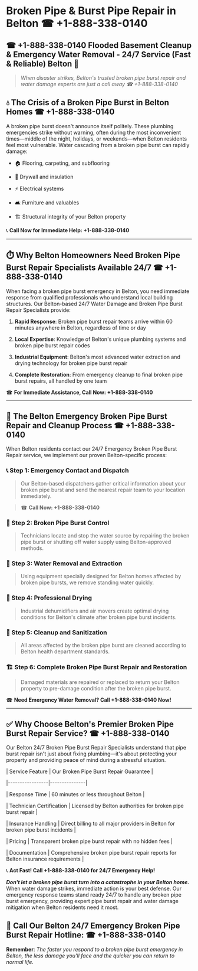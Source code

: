 # Broken Pipe & Burst Pipe Repair in Belton ☎ +1-888-338-0140  
## ☎ +1-888-338-0140 Flooded Basement Cleanup & Emergency Water Removal - 24/7 Service (Fast & Reliable) Belton 🚨  

> *When disaster strikes, Belton's trusted broken pipe burst repair and water damage experts are just a call away ☎ +1-888-338-0140*  

## 💧 The Crisis of a Broken Pipe Burst in Belton Homes ☎ +1-888-338-0140  

A broken pipe burst doesn't announce itself politely. These plumbing emergencies strike without warning, often during the most inconvenient times—middle of the night, holidays, or weekends—when Belton residents feel most vulnerable. Water cascading from a broken pipe burst can rapidly damage:  

* 🏠 Flooring, carpeting, and subflooring  
* 🧱 Drywall and insulation  
* ⚡ Electrical systems  
* 🛋️ Furniture and valuables  
* 🏗️ Structural integrity of your Belton property  

📞 **Call Now for Immediate Help: +1-888-338-0140**  

---  

## ⏱️ Why Belton Homeowners Need Broken Pipe Burst Repair Specialists Available 24/7 ☎ +1-888-338-0140  

When facing a broken pipe burst emergency in Belton, you need immediate response from qualified professionals who understand local building structures. Our Belton-based 24/7 Water Damage and Broken Pipe Burst Repair Specialists provide:  

1. **Rapid Response**: Broken pipe burst repair teams arrive within 60 minutes anywhere in Belton, regardless of time or day  
2. **Local Expertise**: Knowledge of Belton's unique plumbing systems and broken pipe burst repair codes  
3. **Industrial Equipment**: Belton's most advanced water extraction and drying technology for broken pipe burst repair  
4. **Complete Restoration**: From emergency cleanup to final broken pipe burst repairs, all handled by one team  

☎ **For Immediate Assistance, Call Now: +1-888-338-0140**  

---  

## 🔧 The Belton Emergency Broken Pipe Burst Repair and Cleanup Process ☎ +1-888-338-0140  

When Belton residents contact our 24/7 Emergency Broken Pipe Burst Repair service, we implement our proven Belton-specific process:  

### 📞 Step 1: Emergency Contact and Dispatch  
> Our Belton-based dispatchers gather critical information about your broken pipe burst and send the nearest repair team to your location immediately.  
> ☎ **Call Now: +1-888-338-0140**  

### 🚿 Step 2: Broken Pipe Burst Control  
> Technicians locate and stop the water source by repairing the broken pipe burst or shutting off water supply using Belton-approved methods.  

### 🌊 Step 3: Water Removal and Extraction  
> Using equipment specially designed for Belton homes affected by broken pipe bursts, we remove standing water quickly.  

### 💨 Step 4: Professional Drying  
> Industrial dehumidifiers and air movers create optimal drying conditions for Belton's climate after broken pipe burst incidents.  

### 🧼 Step 5: Cleanup and Sanitization  
> All areas affected by the broken pipe burst are cleaned according to Belton health department standards.  

### 🏗️ Step 6: Complete Broken Pipe Burst Repair and Restoration  
> Damaged materials are repaired or replaced to return your Belton property to pre-damage condition after the broken pipe burst.  

☎ **Need Emergency Water Removal? Call +1-888-338-0140 Now!**  

---  

## ✅ Why Choose Belton's Premier Broken Pipe Burst Repair Service? ☎ +1-888-338-0140  

Our Belton 24/7 Broken Pipe Burst Repair Specialists understand that pipe burst repair isn't just about fixing plumbing—it's about protecting your property and providing peace of mind during a stressful situation.  

| Service Feature | Our Broken Pipe Burst Repair Guarantee |  
|-----------------|---------------|  
| Response Time | 60 minutes or less throughout Belton |  
| Technician Certification | Licensed by Belton authorities for broken pipe burst repair |  
| Insurance Handling | Direct billing to all major providers in Belton for broken pipe burst incidents |  
| Pricing | Transparent broken pipe burst repair with no hidden fees |  
| Documentation | Comprehensive broken pipe burst repair reports for Belton insurance requirements |  

📞 **Act Fast! Call +1-888-338-0140 for 24/7 Emergency Help!**  

***Don't let a broken pipe burst turn into a catastrophe in your Belton home.*** When water damage strikes, immediate action is your best defense. Our emergency response teams stand ready 24/7 to handle any broken pipe burst emergency, providing expert pipe burst repair and water damage mitigation when Belton residents need it most.  

## 📱 Call Our Belton 24/7 Emergency Broken Pipe Burst Repair Hotline: ☎ +1-888-338-0140  

**Remember**: *The faster you respond to a broken pipe burst emergency in Belton, the less damage you'll face and the quicker you can return to normal life.*
